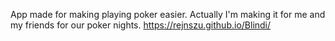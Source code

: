 
App made for making playing poker easier. Actually I'm making it for me and my friends for our poker nights.
https://rejnszu.github.io/Blindi/
